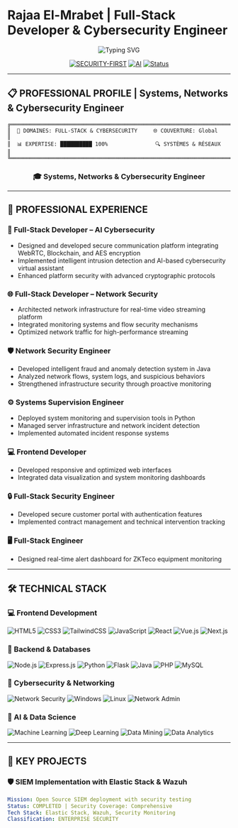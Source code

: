 # Rajaa El-Mrabet | Full-Stack Developer & Cybersecurity Engineer

<div align="center">

![Typing SVG](https://readme-typing-svg.herokuapp.com?font=Orbitron&size=30&duration=3000&pause=1000&color=00F7FF&center=true&vCenter=true&multiline=true&width=800&height=100&lines=Full-Stack+Developer+%26+Cybersecurity+Engineer)

[![SECURITY-FIRST](https://img.shields.io/badge/SECURITY-FIRST-red?style=for-the-badge&logo=shield&logoColor=white)](https://github.com/rajaa-01)
[![AI](https://img.shields.io/badge/AI-POWERED-blue?style=for-the-badge&logo=openai&logoColor=white)](https://github.com/rajaa-01)
[![Status](https://img.shields.io/badge/STATUS-ACTIVE-green?style=for-the-badge&logo=target&logoColor=white)](https://github.com/rajaa-01)

</div>

---

## 📋 PROFESSIONAL PROFILE | Systems, Networks & Cybersecurity Engineer

```ascii
╔═════════════════════════════════════════════════════════════════════════════════════════════╗
║  🎯 DOMAINES: FULL-STACK & CYBERSECURITY     🌐 COUVERTURE: Global                         ║
║  📊 EXPERTISE: ██████████ 100%               🔍 SYSTÈMES & RÉSEAUX                         ║
╚═════════════════════════════════════════════════════════════════════════════════════════════╝
```




<div align="center">

### 🎓 Systems, Networks & Cybersecurity Engineer

</div>

---

## 💼 PROFESSIONAL EXPERIENCE

### 🔐 Full-Stack Developer – AI Cybersecurity
- Designed and developed secure communication platform integrating WebRTC, Blockchain, and AES encryption
- Implemented intelligent intrusion detection and AI-based cybersecurity virtual assistant
- Enhanced platform security with advanced cryptographic protocols

### 🌐 Full-Stack Developer – Network Security
- Architected network infrastructure for real-time video streaming platform
- Integrated monitoring systems and flow security mechanisms
- Optimized network traffic for high-performance streaming

### 🛡️ Network Security Engineer
- Developed intelligent fraud and anomaly detection system in Java
- Analyzed network flows, system logs, and suspicious behaviors
- Strengthened infrastructure security through proactive monitoring

### ⚙️ Systems Supervision Engineer
- Deployed system monitoring and supervision tools in Python
- Managed server infrastructure and network incident detection
- Implemented automated incident response systems

### 💻 Frontend Developer
- Developed responsive and optimized web interfaces
- Integrated data visualization and system monitoring dashboards

### 🔒 Full-Stack Security Engineer
- Developed secure customer portal with authentication features
- Implemented contract management and technical intervention tracking

### 🖥️ Full-Stack Engineer
- Designed real-time alert dashboard for ZKTeco equipment monitoring

---

## 🛠️ TECHNICAL STACK

### 💻 Frontend Development
![HTML5](https://img.shields.io/badge/HTML5-E34F26?style=flat-square&logo=html5&logoColor=white)
![CSS3](https://img.shields.io/badge/CSS3-1572B6?style=flat-square&logo=css3&logoColor=white)
![TailwindCSS](https://img.shields.io/badge/Tailwind_CSS-38B2AC?style=flat-square&logo=tailwind-css&logoColor=white)
![JavaScript](https://img.shields.io/badge/JavaScript-F7DF1E?style=flat-square&logo=javascript&logoColor=black)
![React](https://img.shields.io/badge/React-20232A?style=flat-square&logo=react&logoColor=61DAFB)
![Vue.js](https://img.shields.io/badge/Vue.js-4FC08D?style=flat-square&logo=vue.js&logoColor=white)
![Next.js](https://img.shields.io/badge/Next.js-000000?style=flat-square&logo=nextdotjs&logoColor=white)

### 🔧 Backend & Databases
![Node.js](https://img.shields.io/badge/Node.js-43853D?style=flat-square&logo=node.js&logoColor=white)
![Express.js](https://img.shields.io/badge/Express.js-404D59?style=flat-square&logo=express&logoColor=white)
![Python](https://img.shields.io/badge/Python-FFD43B?style=flat-square&logo=python&logoColor=blue)
![Flask](https://img.shields.io/badge/Flask-000000?style=flat-square&logo=flask&logoColor=white)
![Java](https://img.shields.io/badge/Java-ED8B00?style=flat-square&logo=java&logoColor=white)
![PHP](https://img.shields.io/badge/PHP-777BB4?style=flat-square&logo=php&logoColor=white)
![MySQL](https://img.shields.io/badge/MySQL-005C84?style=flat-square&logo=mysql&logoColor=white)

### 🔐 Cybersecurity & Networking
![Network Security](https://img.shields.io/badge/Network_Security-4B275F?style=flat-square&logo=security&logoColor=white)
![Windows](https://img.shields.io/badge/Windows-0078D6?style=flat-square&logo=windows&logoColor=white)
![Linux](https://img.shields.io/badge/Linux-FCC624?style=flat-square&logo=linux&logoColor=black)
![Network Admin](https://img.shields.io/badge/Network_Administration-4682B4?style=flat-square&logo=network&logoColor=white)

### 🤖 AI & Data Science
![Machine Learning](https://img.shields.io/badge/Machine_Learning-FF6B35?style=flat-square&logo=brain&logoColor=white)
![Deep Learning](https://img.shields.io/badge/Deep_Learning-FF6B35?style=flat-square&logo=ai&logoColor=white)
![Data Mining](https://img.shields.io/badge/Data_Mining-0077B5?style=flat-square&logo=database&logoColor=white)
![Data Analytics](https://img.shields.io/badge/Data_Analytics-0077B5?style=flat-square&logo=google-analytics&logoColor=white)

---



## 🎯 KEY PROJECTS

### 🛡️ SIEM Implementation with Elastic Stack & Wazuh
```yaml
Mission: Open Source SIEM deployment with security testing
Status: COMPLETED | Security Coverage: Comprehensive
Tech Stack: Elastic Stack, Wazuh, Security Monitoring
Classification: ENTERPRISE SECURITY

```








